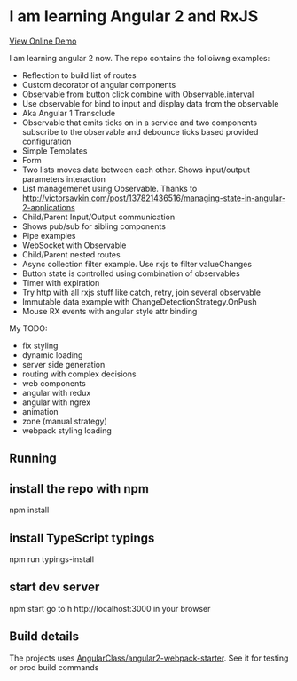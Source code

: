 # I am learning Angular 2 and RxJS

[View Online Demo](http://ipassynk.github.io/angular2-learning/dist/)

I am learning angular 2 now. The repo contains the folloiwng examples:
- Reflection to build list of routes
- Custom decorator of angular components
- Observable from button click combine with Observable.interval
- Use observable for bind to input and display data from the observable
- Aka Angular 1 Transclude
- Observable that emits ticks on in a service and two components subscribe to the observable and debounce ticks based provided configuration
- Simple Templates
- Form
- Two lists moves data between each other. Shows input/output parameters interaction
- List managemenet using Observable. Thanks to  http://victorsavkin.com/post/137821436516/managing-state-in-angular-2-applications
- Child/Parent Input/Output communication
- Shows pub/sub for sibling components
- Pipe examples
- WebSocket with Observable
- Child/Parent nested routes
- Async collection filter example. Use rxjs to filter valueChanges
- Button state is controlled using combination of observables
- Timer with expiration
- Try http with all rxjs stuff like catch, retry, join several observable
- Immutable data example with ChangeDetectionStrategy.OnPush
- Mouse RX events with angular style attr binding

My TODO:
- fix styling
- dynamic loading
- server side generation
- routing with complex decisions
- web components
- angular with redux
- angular with ngrex
- animation
- zone (manual strategy)
- webpack styling loading


## Running

## install the repo with npm
npm install

## install TypeScript typings
npm run typings-install

## start dev server
npm start
go to h http://localhost:3000 in your browser

## Build details
The projects uses [AngularClass/angular2-webpack-starter](https://github.com/AngularClass/angular2-webpack-starter). See it for testing or prod build commands
